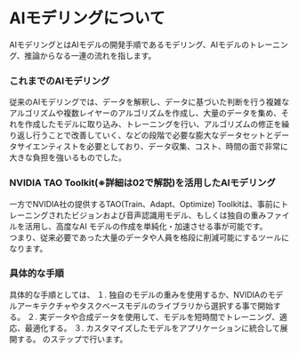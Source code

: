 # AIモデリングについて
AIモデリングとはAIモデルの開発手順であるモデリング、AIモデルのトレーニング、推論からなる一連の流れを指します。  

### これまでのAIモデリング
従来のAIモデリングでは、データを解釈し、データに基づいた判断を行う複雑なアルゴリズムや複数レイヤーのアルゴリズムを作成し、大量のデータを集め、それを作成したモデルに取り込み、トレーニングを行い、アルゴリズムの修正を繰り返し行うことで改善していく、などの段階で必要な膨大なデータセットとデータサイエンティストを必要としており、データ収集、コスト、時間の面で非常に大きな負担を強いるものでした。

### NVIDIA TAO Toolkit(※詳細は02で解説)を活用したAIモデリング
一方でNVIDIA社の提供するTAO(Train、Adapt、Optimize) Toolkitは、事前にトレーニングされたビジョンおよび音声認識用モデル、もしくは独自の重みファイルを活用し、高度なAI モデルの作成を単純化・加速させる事が可能です。  
つまり、従来必要であった大量のデータや人員を格段に削減可能にするツールになります。

### 具体的な手順
具体的な手順としては、
１.	独自のモデルの重みを使用するか、NVIDIAのモデルアーキテクチャやタスクベースモデルのライブラリから選択する事で開始する。
２.	実データや合成データを使用して、モデルを短時間でトレーニング、適応、最適化する。
３.	カスタマイズしたモデルをアプリケーションに統合して展開する。
のステップで行います。
